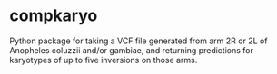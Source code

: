 # compkaryo
Python package for taking a VCF file generated from arm 2R or 2L of Anopheles coluzzii and/or gambiae, and returning predictions for karyotypes of up to five inversions on those arms.
